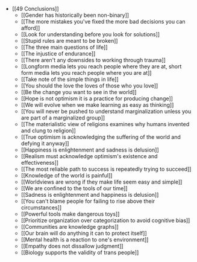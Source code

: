 - [[49 Conclusions]]
	- [[Gender has historically been non-binary]]
	- [[The more mistakes you've fixed the more bad decisions you can afford]]
	- [[Look for understanding before you look for solutions]]
	- [[Stupid rules are meant to be broken]]
	- [[The three main questions of life]]
	- [[The injustice of endurance]]
	- [[There aren't any downsides to working through trauma]]
	- [[Longform media lets you reach people where they are at, short form media lets you reach people where you are at]]
	- [[Take note of the simple things in life]]
	- [[You should the love the loves of those who you love]]
	- [[Be the change you want to see in the world]]
	- [[Hope is not optimism it is a practice for producing change]]
	- [[We will evolve when we make learning as easy as thinking]]
	- [[You will never be pushed to understand marginalization unless you are part of a marginalized group]]
	- [[The materialistic view of religions examines why humans invented and clung to religion]]
	- [[True optimism is acknowledging the suffering of the world and defying it anyway]]
	- [[Happiness is enlightenment and sadness is delusion]]
	- [[Realism must acknowledge optimism's existence and effectiveness]]
	- [[The most reliable path to success is repeatedly trying to succeed]]
	- [[Knowledge of the world is painful]]
	- [[Worldviews are wrong if they make life seem easy and simple]]
	- [[We are confined to the tools of our time]]
	- [[Sadness is enlightenment and happiness is delusion]]
	- [[You can't blame people for failing to rise above their circumstances]]
	- [[Powerful tools make dangerous toys]]
	- [[Prioritize organization over categorization to avoid cognitive bias]]
	- [[Communities are knowledge graphs]]
	- [[Our brain will do anything it can to protect itself]]
	- [[Mental health is a reaction to one's environment]]
	- [[Empathy does not dissallow judgment]]
	- [[Biology supports the validity of trans people]]